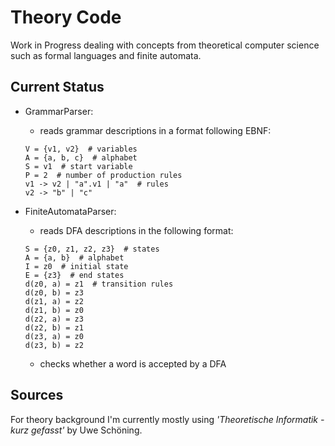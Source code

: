 # Theory Code
Work in Progress dealing with concepts from theoretical computer science such as formal languages and finite automata.

## Current Status
- GrammarParser: 
    - reads grammar descriptions in a format following EBNF:
    ```
    V = {v1, v2}  # variables
    A = {a, b, c}  # alphabet
    S = v1  # start variable
    P = 2  # number of production rules
    v1 -> v2 | "a".v1 | "a"  # rules 
    v2 -> "b" | "c" 
    ```
- FiniteAutomataParser: 
    - reads DFA descriptions in the following format:

    ```
    S = {z0, z1, z2, z3}  # states
    A = {a, b}  # alphabet
    I = z0  # initial state
    E = {z3}  # end states
    d(z0, a) = z1  # transition rules
    d(z0, b) = z3
    d(z1, a) = z2
    d(z1, b) = z0
    d(z2, a) = z3
    d(z2, b) = z1
    d(z3, a) = z0
    d(z3, b) = z2
    ```
    - checks whether a word is accepted by a DFA
 
## Sources

For theory background I'm currently mostly using *'Theoretische Informatik - kurz gefasst'* by Uwe Schöning.
